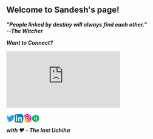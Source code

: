 ## Welcome to Sandesh's page!

<b><i>"People linked by destiny will always find each other."<i><b>
<br>
--The Witcher
<br>

Want to Connect?

<embed src="https://sandesh-30.github.io/Sandesh_Resume_1Page.pdf" type="application/pdf" />

<a href="https://twitter.com/SandeshGaikwad_"> <img align="left" alt="Sandesh Gaikwad| Twitter" width="22px" src="https://github.com/sandesh-30/sandesh-30/blob/main/5296514_bird_tweet_twitter_twitter%20logo_icon%20(1).png?raw=true" /> 
</a> 

<a href="https://www.linkedin.com/in/sandeshgaikwad-iitb"> <img align="left" alt="Linkedin" width="22px" src="https://github.com/sandesh-30/sandesh-30/blob/main/4102586_applications_linkedin_social_social%20media_icon.png?raw=true" /> 
</a> 

<a href="https://www.instagram.com/hear._me_roar/"> <img align="left" alt="Instagram" width="22px" src="https://github.com/sandesh-30/sandesh-30/blob/main/3225191_app_instagram_logo_media_popular_icon.png?raw=true" /> 
</a> 

<a href="https://www.hackerrank.com/sandeshgaikwad09"> <img align="left" alt=" HackerRank" width="22px" src="https://github.com/sandesh-30/sandesh-30/blob/main/4373234_hackerrank_logo_logos_icon.png?raw=true" /> 
</a> 

<br/>
<br>
with ❤️ - The last Uchiha
